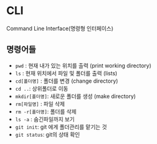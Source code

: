 # CLI

Command Line Interface(명령형 인터페이스)



## 명령어들

- `pwd` : 현재 내가 있는 위치를 출력  (print working directory)
- `ls` : 현재 위치에서 파일 및 폴더를 출력 (lists)
- `cd[폴더명]` : 폴더를 변경 (change directory)
- `cd ..`:   상위폴더로 이동
- `mkdir[폴더명]`: 새로운 폴더를 생성 (make directory)
- `rm[파일명]` : 파일 삭제
- `rm -r[폴더명]`: 폴더를 삭제 
- `ls -a` : 숨긴파일까지 보기
- `git init`: git 에게 폴더관리를 맡기는 것
- `git status`: git의 상태 확인

